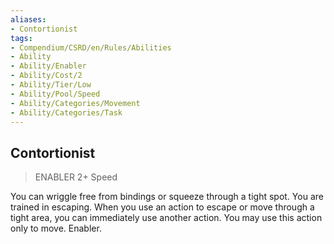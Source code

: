 ```yaml
---
aliases:
- Contortionist
tags:
- Compendium/CSRD/en/Rules/Abilities
- Ability
- Ability/Enabler
- Ability/Cost/2
- Ability/Tier/Low
- Ability/Pool/Speed
- Ability/Categories/Movement
- Ability/Categories/Task
---
```


  
## Contortionist  
>ENABLER 2+  Speed  
  
You can wriggle free from bindings or squeeze through a tight spot. You are trained in escaping. When you use an action to escape or move through a tight area, you can immediately use another action. You may use this action only to move. Enabler.